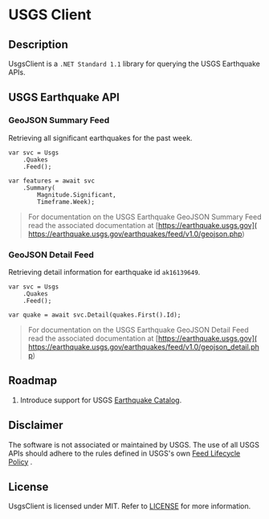 # USGS Client
## Description
UsgsClient is a `.NET Standard 1.1` library for querying the USGS Earthquake APIs.

## USGS Earthquake API
### GeoJSON Summary Feed
Retrieving all significant earthquakes for the past week.
```
var svc = Usgs
    .Quakes
    .Feed();

var features = await svc
    .Summary(
        Magnitude.Significant,
        Timeframe.Week);
```
> For documentation on the USGS Earthquake GeoJSON Summary Feed read the associated documentation at [https://earthquake.usgs.gov](
https://earthquake.usgs.gov/earthquakes/feed/v1.0/geojson.php)

### GeoJSON Detail Feed
Retrieving detail information for earthquake id `ak16139649`.
```
var svc = Usgs
    .Quakes
    .Feed();

var quake = await svc.Detail(quakes.First().Id);
```
> For documentation on the USGS Earthquake GeoJSON Detail Feed read the associated documentation at [https://earthquake.usgs.gov](
https://earthquake.usgs.gov/earthquakes/feed/v1.0/geojson_detail.php)

## Roadmap
1) Introduce support for USGS [Earthquake Catalog](https://earthquake.usgs.gov/fdsnws/event/1/).

## Disclaimer
The software is not associated or maintained by USGS. The use of all USGS APIs should adhere to the rules defined in USGS's own [Feed Lifecycle Policy](https://earthquake.usgs.gov/earthquakes/feed/policy.php)
.
## License
UsgsClient is licensed under MIT. Refer to [LICENSE](https://github.com/overridethis/UsgsClient/blob/master/LICENSE) for more information.